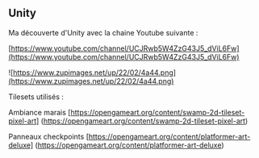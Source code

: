 Unity
----

Ma découverte d'Unity avec la chaine Youtube suivante :

[https://www.youtube.com/channel/UCJRwb5W4ZzG43J5_dViL6Fw](https://www.youtube.com/channel/UCJRwb5W4ZzG43J5_dViL6Fw)


![https://www.zupimages.net/up/22/02/4a44.png](https://www.zupimages.net/up/22/02/4a44.png)


Tilesets utilisés :

Ambiance marais
[https://opengameart.org/content/swamp-2d-tileset-pixel-art]
(https://opengameart.org/content/swamp-2d-tileset-pixel-art)

Panneaux checkpoints
[https://opengameart.org/content/platformer-art-deluxe]
(https://opengameart.org/content/platformer-art-deluxe)


